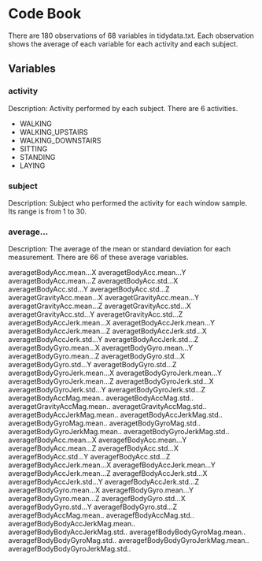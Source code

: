 # Code Book

There are 180 observations of 68 variables in tidydata.txt. Each observation shows the average of each variable for each activity and each subject.

## Variables

### activity
Description: Activity performed by each subject. There are 6 activities.
* WALKING
* WALKING_UPSTAIRS
* WALKING_DOWNSTAIRS
* SITTING
* STANDING
* LAYING

### subject
Description: Subject who performed the activity for each window sample. Its range is from 1 to 30.

### average...
Description: The average of the mean or standard deviation for each measurement. There are 66 of these average variables.

averagetBodyAcc.mean...X
averagetBodyAcc.mean...Y
averagetBodyAcc.mean...Z
averagetBodyAcc.std...X
averagetBodyAcc.std...Y
averagetBodyAcc.std...Z
averagetGravityAcc.mean...X
averagetGravityAcc.mean...Y
averagetGravityAcc.mean...Z
averagetGravityAcc.std...X
averagetGravityAcc.std...Y
averagetGravityAcc.std...Z
averagetBodyAccJerk.mean...X
averagetBodyAccJerk.mean...Y
averagetBodyAccJerk.mean...Z
averagetBodyAccJerk.std...X
averagetBodyAccJerk.std...Y
averagetBodyAccJerk.std...Z
averagetBodyGyro.mean...X
averagetBodyGyro.mean...Y
averagetBodyGyro.mean...Z
averagetBodyGyro.std...X
averagetBodyGyro.std...Y
averagetBodyGyro.std...Z
averagetBodyGyroJerk.mean...X
averagetBodyGyroJerk.mean...Y
averagetBodyGyroJerk.mean...Z
averagetBodyGyroJerk.std...X
averagetBodyGyroJerk.std...Y
averagetBodyGyroJerk.std...Z
averagetBodyAccMag.mean..
averagetBodyAccMag.std..
averagetGravityAccMag.mean..
averagetGravityAccMag.std..
averagetBodyAccJerkMag.mean..
averagetBodyAccJerkMag.std..
averagetBodyGyroMag.mean..
averagetBodyGyroMag.std..
averagetBodyGyroJerkMag.mean..
averagetBodyGyroJerkMag.std..
averagefBodyAcc.mean...X
averagefBodyAcc.mean...Y
averagefBodyAcc.mean...Z
averagefBodyAcc.std...X
averagefBodyAcc.std...Y
averagefBodyAcc.std...Z
averagefBodyAccJerk.mean...X
averagefBodyAccJerk.mean...Y
averagefBodyAccJerk.mean...Z
averagefBodyAccJerk.std...X
averagefBodyAccJerk.std...Y
averagefBodyAccJerk.std...Z
averagefBodyGyro.mean...X
averagefBodyGyro.mean...Y
averagefBodyGyro.mean...Z
averagefBodyGyro.std...X
averagefBodyGyro.std...Y
averagefBodyGyro.std...Z
averagefBodyAccMag.mean..
averagefBodyAccMag.std..
averagefBodyBodyAccJerkMag.mean..
averagefBodyBodyAccJerkMag.std..
averagefBodyBodyGyroMag.mean..
averagefBodyBodyGyroMag.std..
averagefBodyBodyGyroJerkMag.mean..
averagefBodyBodyGyroJerkMag.std..
